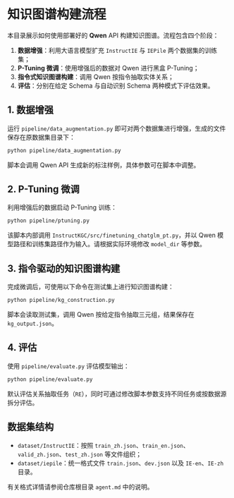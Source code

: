 # 知识图谱构建流程

本目录展示如何使用部署好的 **Qwen** API 构建知识图谱。流程包含四个阶段：

1. **数据增强**：利用大语言模型扩充 `InstructIE` 与 `IEPile` 两个数据集的训练集；
2. **P-Tuning 微调**：使用增强后的数据对 Qwen 进行黑盒 P-Tuning；
3. **指令式知识图谱构建**：调用 Qwen 按指令抽取实体关系；
4. **评估**：分别在给定 Schema 与自动识别 Schema 两种模式下评估效果。

## 1. 数据增强

运行 `pipeline/data_augmentation.py` 即可对两个数据集进行增强，生成的文件保存在原数据集目录下：

```bash
python pipeline/data_augmentation.py
```

脚本会调用 Qwen API 生成新的标注样例，具体参数可在脚本中调整。

## 2. P-Tuning 微调

利用增强后的数据启动 P-Tuning 训练：

```bash
python pipeline/ptuning.py
```

该脚本内部调用 `InstructKGC/src/finetuning_chatglm_pt.py`，并以 Qwen 模型路径和训练集路径作为输入。请根据实际环境修改 `model_dir` 等参数。

## 3. 指令驱动的知识图谱构建

完成微调后，可使用以下命令在测试集上进行知识图谱构建：

```bash
python pipeline/kg_construction.py
```

脚本会读取测试集，调用 Qwen 按给定指令抽取三元组，结果保存在 `kg_output.json`。

## 4. 评估

使用 `pipeline/evaluate.py` 评估模型输出：

```bash
python pipeline/evaluate.py
```

默认评估关系抽取任务（`RE`），同时可通过修改脚本参数支持不同任务或按数据源拆分评估。

## 数据集结构

- `dataset/InstructIE`：按照 `train_zh.json`、`train_en.json`、`valid_zh.json`、`test_zh.json` 等文件组织；
- `dataset/iepile`：统一格式文件 `train.json`、`dev.json` 以及 `IE-en`、`IE-zh` 目录。

有关格式详情请参阅仓库根目录 `agent.md` 中的说明。

